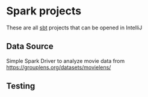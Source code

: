# Spark projects
These are all [sbt](http://alvinalexander.com/scala/sbt-how-to-compile-run-package-scala-project) projects that can be opened in IntelliJ

## Data Source
Simple Spark Driver to analyze movie data from 
https://grouplens.org/datasets/movielens/

## Testing